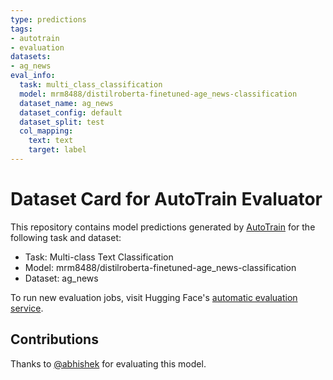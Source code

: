 ```yaml
---
type: predictions
tags:
- autotrain
- evaluation
datasets:
- ag_news
eval_info:
  task: multi_class_classification
  model: mrm8488/distilroberta-finetuned-age_news-classification
  dataset_name: ag_news
  dataset_config: default
  dataset_split: test
  col_mapping:
    text: text
    target: label
---
```

# Dataset Card for AutoTrain Evaluator

This repository contains model predictions generated by [AutoTrain](https://huggingface.co/autotrain) for the following task and dataset:

* Task: Multi-class Text Classification
* Model: mrm8488/distilroberta-finetuned-age_news-classification
* Dataset: ag_news

To run new evaluation jobs, visit Hugging Face's [automatic evaluation service](https://huggingface.co/spaces/autoevaluate/model-evaluator).

## Contributions

Thanks to [@abhishek](https://huggingface.co/abhishek) for evaluating this model.